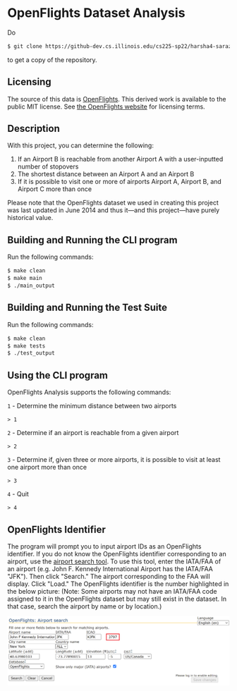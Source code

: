# OpenFlights Dataset Analysis
Do

```bash
$ git clone https://github-dev.cs.illinois.edu/cs225-sp22/harsha4-saraza2-kushal2-mayan3
```
to get a copy of the repository. 

## Licensing
The source of this data is [OpenFlights](openflights.org). This derived work is available to the public MIT license. See [the OpenFlights website](https://openflights.org/data.html#license) for licensing terms.

## Description

With this project, you can determine the following:
1. If an Airport B is reachable from another Airport A with a user-inputted number of stopovers
2. The shortest distance between an Airport A and an Airport B
3. If it is possible to visit one or more of airports Airport A, Airport B, and Airport C more than once

Please note that the OpenFlights dataset we used in creating this project was last updated in June 2014 and thus it—and this project—have purely historical value.

## Building and Running the CLI program

Run the following commands:
```bash
$ make clean
$ make main
$ ./main_output
```

## Building and Running the Test Suite
Run the following commands:
```bash
$ make clean
$ make tests
$ ./test_output
```

## Using the CLI program

OpenFlights Analysis supports the following commands:

`1` - Determine the minimum distance between two airports
```
> 1
```

`2` - Determine if an airport is reachable from a given airport
```
> 2
```

`3` - Determine if, given three or more airports, it is possible to visit at least one airport more than once
```
> 3
```

`4` - Quit
```
> 4
```

## OpenFlights Identifier

The program will prompt you to input airport IDs as an OpenFlights identifier. If you do not know the OpenFlights identifier corresponding to an airport, use the [airport search tool](https://openflights.org/html/apsearch). To use this tool, enter the IATA/FAA of an airport (e.g. John F. Kennedy International Airport has the IATA/FAA "JFK"). Then click "Search." The airport corresponding to the FAA will display. Click "Load." The OpenFlights identifier is the number highlighted in the below picture:
(Note: Some airports may not have an IATA/FAA code assigned to it in the OpenFlights dataset but may still exist in the dataset. In that case, search the airport by name or by location.)

![](RM1.png)
